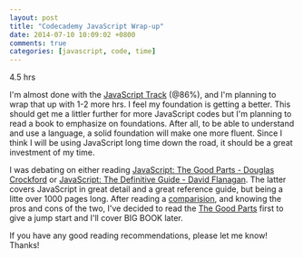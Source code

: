 ```yaml
---
layout: post
title: "Codecademy JavaScript Wrap-up"
date: 2014-07-10 10:09:02 +0800
comments: true
categories: [javascript, code, time]
---
```


4.5 hrs

I'm almost done with the [JavaScript Track][track] (@86%), and I'm planning to wrap that up with 1-2 more hrs. I feel my foundation is getting a better. This should get me a littler further for more JavaScript codes but I'm planning to read a book to emphasize on foundations. After all, to be able to understand and use a language, a solid foundation will make one more fluent. Since I think I will be using JavaScript long time down the road, it should be a great investment of my time.

I was debating on either reading [JavaScript: The Good Parts - Douglas Crockford][goodparts] or [JavaScript: The Definitive Guide - David Flanagan][defguide]. The latter covers JavaScript in great detail and a great reference guide, but being a litte over 1000 pages long. After reading a [comparision][comp], and knowing the pros and cons of the two, I've decided to read the [The Good Parts][goodparts] first to give a jump start and I'll cover BIG BOOK later.

If you have any good reading recommendations, please let me know! Thanks!











[track]: http://www.codecademy.com/tracks/javascript

[goodparts]: http://www.amazon.com/JavaScript-Good-Parts-Douglas-Crockford/dp/0596517742/ref=sr_1_4?s=books&ie=UTF8&qid=1405306938&sr=1-4

[defguide]: http://www.amazon.com/JavaScript-Definitive-Guide-Activate-Guides/dp/0596805527/ref=pd_sim_b_2?ie=UTF8&refRID=0GC85FDHB3N7X62FY8PN

[comp]: http://www.gamefromscratch.com/post/2012/03/23/A-tale-of-two-Javascript-books.aspx